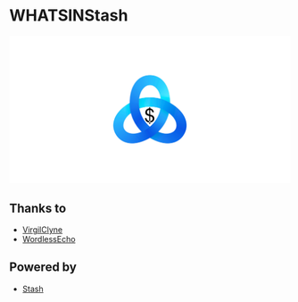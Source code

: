# WHATSINStash

![](./icon/$tash.png)

## Thanks to 

- [VirgilClyne](https://github.com/VirgilClyne)
- [WordlessEcho](https://github.com/WordlessEcho)

## Powered by 

- [Stash](https://stash.ws)
